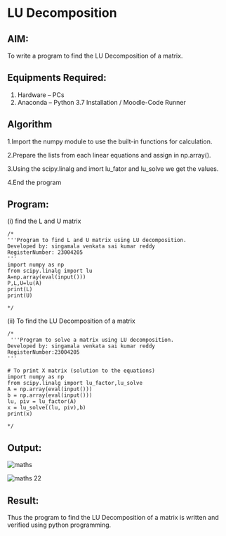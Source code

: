 # LU Decomposition 

## AIM:
To write a program to find the LU Decomposition of a matrix.

## Equipments Required:
1. Hardware – PCs
2. Anaconda – Python 3.7 Installation / Moodle-Code Runner

## Algorithm
1.Import the numpy module to use the built-in functions for calculation.

2.Prepare the lists from each linear equations and assign in np.array().

3.Using the scipy.linalg and imort lu_fator and lu_solve we get the values.

4.End the program

## Program:
(i) find the L and U matrix
```
/*
'''Program to find L and U matrix using LU decomposition.
Developed by: singamala venkata sai kumar reddy
RegisterNumber: 23004205
'''
import numpy as np
from scipy.linalg import lu
A=np.array(eval(input()))
P,L,U=lu(A)
print(L)
print(U)

*/
```
(ii) To find the LU Decomposition of a matrix
```
/*
 '''Program to solve a matrix using LU decomposition.
Developed by: singamala venkata sai kumar reddy
RegisterNumber:23004205 
'''

# To print X matrix (solution to the equations)
import numpy as np
from scipy.linalg import lu_factor,lu_solve
A = np.array(eval(input()))
b = np.array(eval(input()))
lu, piv = lu_factor(A)
x = lu_solve((lu, piv),b)
print(x)

*/
```

## Output:
![maths ](https://github.com/23004205/LU-Decomposition/assets/138971114/95e9220c-d130-4f50-8b5d-d1170cf188f0)

![maths 22](https://github.com/23004205/LU-Decomposition/assets/138971114/44616314-4ad1-4129-a21f-6cafecfa8b37)

## Result:
Thus the program to find the LU Decomposition of a matrix is written and verified using python programming.

